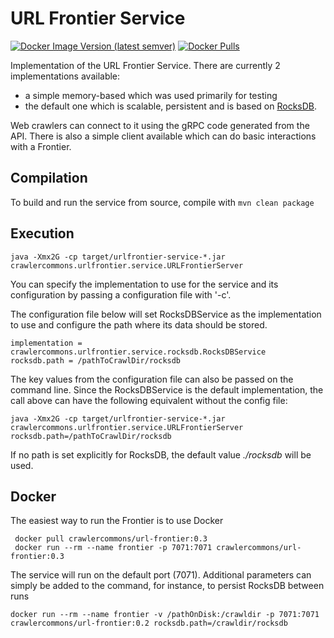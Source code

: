 # URL Frontier Service

[![Docker Image Version (latest semver)](https://img.shields.io/docker/v/crawlercommons/url-frontier)](https://hub.docker.com/r/crawlercommons/url-frontier)
[![Docker Pulls](https://img.shields.io/docker/pulls/crawlercommons/url-frontier)](https://hub.docker.com/r/crawlercommons/url-frontier)

Implementation of the URL Frontier Service. There are currently 2 implementations available:
- a simple memory-based which was used primarily for testing
- the default one which is scalable, persistent and is based on [RocksDB](https://rocksdb.org/).

Web crawlers can connect to it using the gRPC code generated from the API. There is also a simple client available 
which can do basic interactions with a Frontier.

## Compilation

To build and run the service from source, compile with `mvn clean package`

## Execution

`java -Xmx2G -cp target/urlfrontier-service-*.jar crawlercommons.urlfrontier.service.URLFrontierServer`

You can specify the implementation to use for the service and its configuration by passing a configuration file with '-c'.

The configuration file below will set RocksDBService as the implementation to use and configure the path where its data should be stored. 

```
implementation = crawlercommons.urlfrontier.service.rocksdb.RocksDBService
rocksdb.path = /pathToCrawlDir/rocksdb
```

The key values from the configuration file can also be passed on the command line. Since the RocksDBService is the default implementation, 
the call above can have the following equivalent without the config file:

`java -Xmx2G -cp target/urlfrontier-service-*.jar crawlercommons.urlfrontier.service.URLFrontierServer rocksdb.path=/pathToCrawlDir/rocksdb` 

If no path is set explicitly for RocksDB,  the default value _./rocksdb_ will be used.

## Docker

The easiest way to run the Frontier is to use Docker

```
 docker pull crawlercommons/url-frontier:0.3
 docker run --rm --name frontier -p 7071:7071 crawlercommons/url-frontier:0.3
```

The service will run on the default port (7071). Additional parameters can simply be added to the command, for instance, to persist RocksDB between runs

`docker run --rm --name frontier -v /pathOnDisk:/crawldir -p 7071:7071 crawlercommons/url-frontier:0.2 rocksdb.path=/crawldir/rocksdb`
